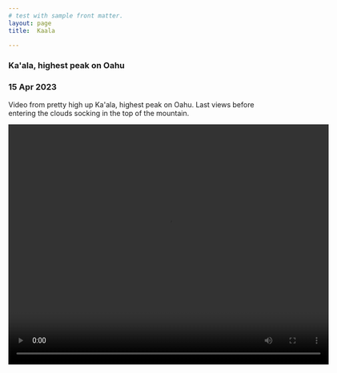 ```yaml
---
# test with sample front matter.
layout: page
title:  Kaala

---
```

### Ka'ala, highest peak on Oahu  
### 15 Apr 2023



Video from pretty high up Ka'ala, highest peak on Oahu.  Last views before entering the clouds socking in the top of the mountain.  


   <video width="640" height="480" controls>
  <source src="https://nswaswajim.github.io/lutembe/images/IMG_0712.MOV" type="video/mp4">
  
  Your browser does not support the video tag.
</video>
<p></p>
<hr>



### Pink Pillbox sunrise, Nanakuli, 7 Apr  

Video from Pink Pillbox, Nanakulu, Apri 7  


   <video width="640" height="480" controls>
  <source src="https://nswaswajim.github.io/lutembe/images/IMG_0686.MOV" type="video/mp4">
  
  Your browser does not support the video tag.
</video>

